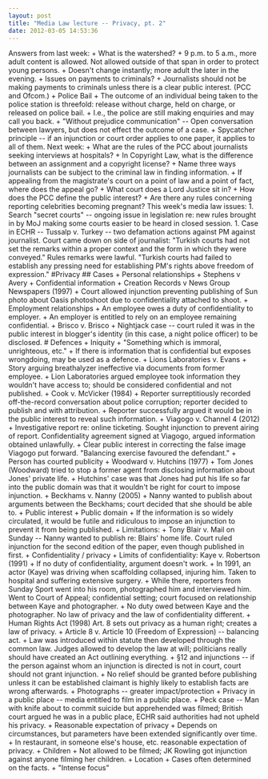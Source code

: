 ```yaml
---
layout: post
title: "Media Law lecture -- Privacy, pt. 2"
date: 2012-03-05 14:53:36
---
```


Answers from last week: + What is the watershed? + 9 p.m. to 5 a.m., more adult content is allowed. Not allowed outside of that span in order to protect young persons. + Doesn't change instantly; more adult the later in the evening. + Issues on payments to criminals? + Journalists should not be making payments to criminals unless there is a clear public interest. (PCC and Ofcom.) + Police Bail + The outcome of an individual being taken to the police station is threefold: release without charge, held on charge, or released on police bail. + I.e., the police are still making enquiries and may call you back. + "Without prejudice communication" -- Open conversation between lawyers, but does not effect the outcome of a case. + Spycatcher principle -- if an injunction or court order applies to one paper, it applies to all of them. Next week: + What are the rules of the PCC about journalists seeking interviews at hospitals? + In Copyright Law, what is the difference between an assignment and a copyright license? + Name three ways journalists can be subject to the criminal law in finding information. + If appealing from the magistrate's court on a point of law and a point of fact, where does the appeal go? + What court does a Lord Justice sit in? + How does the PCC define the public interest? + Are there any rules concerning reporting celebrities becoming pregnant? This week's media law issues: 1. Search "secret courts" -- ongoing issue in legislation re: new rules brought in by MoJ making some courts easier to be heard in closed session. 1. Case in ECHR -- Tussalp v. Turkey -- two defamation actions against PM against journalist. Court came down on side of journalist: "Turkish courts had not set the remarks within a proper context and the form in which they were conveyed." Rules remarks were lawful. "Turkish courts had failed to establish any pressing need for establishing PM's rights above freedom of expression." #Privacy ## Cases + Personal relationships + Stephens v Avery + Confidential information + Creation Records v News Group Newspapers (1997) + Court allowed injunction preventing publishing of Sun photo about Oasis photoshoot due to confidentiality attached to shoot. + Employment relationships + An employee owes a duty of confidentiality to employer. + An employer is entitled to rely on an employee remaining confidential. + Brisco v. Brisco + Nightjack case -- court ruled it was in the public interest in blogger's identity (in this case, a night police officer) to be disclosed. # Defences + Iniquity + "Something which is immoral, unrighteous, etc." + If there is information that is confidential but exposes wrongdoing, may be used as a defence. + Lions Laboratories v. Evans + Story arguing breathalyzer ineffective via documents from former employee. + Lion Laboratories argued employee took information they wouldn't have access to; should be considered confidential and not published. + Cook v. McVicker (1984) + Reporter surreptitiously recorded off-the-record conversation about police corruption; reporter decided to publish and with attribution. + Reporter successfully argued it would be in the public interest to reveal such information. + Viagogo v. Channel 4 (2012) + Investigative report re: online ticketing. Sought injunction to prevent airing of report. Confidentiality agreement signed at Viagogo, argued information obtained unlawfully. + Clear public interest in correcting the false image Viagogo put forward. "Balancing exercise favoured the defendant." + Person has courted publicity + Woodward v. Hutchins (1977) + Tom Jones (Woodward) tried to stop a former agent from disclosing information about Jones' private life. + Hutchins' case was that Jones had put his life so far into the public domain was that it wouldn't be right for court to impose injunction. + Beckhams v. Nanny (2005) + Nanny wanted to publish about arguments between the Beckhams; court decided that she should be able to. + Public interest + Public domain + If the information is so widely circulated, it would be futile and ridiculous to impose an injunction to prevent it from being published. + Limitations: + Tony Blair v. Mail on Sunday -- Nanny wanted to publish re: Blairs' home life. Court ruled injunction for the second edition of the paper, even though published in first. + Confidentiality / privacy + Limits of confidentiality: Kaye v. Robertson (1991) + If no duty of confidentiality, argument doesn't work. + In 1991, an actor (Kaye) was driving when scaffolding collapsed, injuring him. Taken to hospital and suffering extensive surgery. + While there, reporters from Sunday Sport went into his room, photographed him and interviewed him. Went to Court of Appeal; confidential setting; court focused on relationship between Kaye and photographer. + No duty owed between Kaye and the photographer. No law of privacy and the law of confidentiality different. + Human Rights Act (1998) Art. 8 sets out privacy as a human right; creates a law of privacy. + Article 8 v. Article 10 (Freedom of Expression) -- balancing act. + Law was introduced within statute then developed through the common law. Judges allowed to develop the law at will; politicians really should have created an Act outlining everything. + §12 and injunctions -- if the person against whom an injunction is directed is not in court, court should not grant injunction. + No relief should be granted before publishing unless it can be established claimant is highly likely to establish facts are wrong afterwards. + Photographs -- greater impact/protection + Privacy in a public place -- media entitled to film in a public place. + Peck case -- Man with knife about to commit suicide but apprehended was filmed; British court argued he was in a public place, ECHR said authorities had not upheld his privacy. + Reasonable expectation of privacy + Depends on circumstances, but parameters have been extended significantly over time. + In restaurant, in someone else's house, etc. reasonable expectation of privacy. + Children + Not allowed to be filmed; JK Rowling got injunction against anyone filming her children. + Location + Cases often determined on the facts. + "Intense focus"